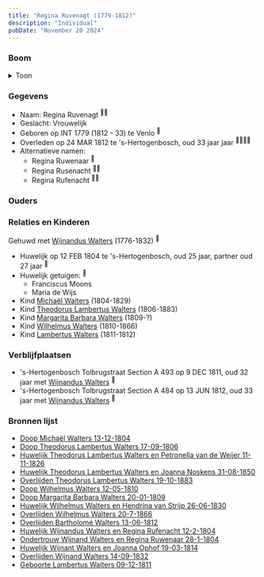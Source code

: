 ```yaml
---
title: "Regina Ruvenagt (1779-1812)"
description: "Individual"
pubDate: "November 20 2024"
---
```


### Boom
<details><summary>Toon</summary>

![test](https://www.plantuml.com/plantuml/svg/ZPJVRjem5CRl_HH7vQBRHQJyeGGGeYqiQAqAgoXRDKqJSfAp9CEnaMrQeOedscFinUP01WNw9tTnxC_dvy_VyONILEf5peYQPNnE9SqXfD4iaMB1uxvWGeAMb2ipXLoJD8iHean633VVcC_r4dBCGvHgyqjfb2ZqSexasQuHeqh14m60df0noacQHJEEIdKwESrujmiUMH5o2hVhKegGZUHaZ4d6AOmN3yXfea-0AhYoRSTsOIkj3Ng15tXc_wTV6R9u1PrsICFbD1HQCsntuMeq0SVtM_31QJekME1v7-4RSYQUITHimTYKydWQIQ5KA0oVqRfr65wEOIqyLTPdb5eao4EXehHWBa7liz_SQ1SAxYap9gWTgWDG2xp1sQ3t1gBZm_NNcuAo0UVlKpbrk0jk3PNt8bK9rMa_OXndF2aKBWo2db7OzJNQmBPj8wwnB4dr4XaJZmPlAnrcKKh__c57nt7FAXt7Wqz1Vrsjqd5SO_9tiznjmHtc9ZGysR5CKXInaCRR6rfaJH-xR3UR5LtUs6PNSxa5N_ecEisczuRBGoeJAZDDeKTbQDYFFMj0XPIwDbnVZWguLXMuSxDejOiVIv7bByJFzIiPy_y27BjAxGArI6kpqNZ3c5Tlo_4hzKIhp93Z71Tv_-uyWpXwjM_BHyIooaOWPQlkVfGDOfMftnkRk1tCDmx6_lxOTqZPFDOFyr36o7zkDohZkpzHx5X6vt329-Mz7aoO6kG2pHkKity0)
</details>

### Gegevens
- Naam: Regina Ruvenagt <sup><a href="../s00136/" style="text-decoration:none" title="Huwelijk Theodorus Lambertus Walters en Petronella van de Weijer 11-11-1826">:link:</a><a href="../s00168/" style="text-decoration:none" title="Doop Michaël Walters 13-12-1804">:link:</a></sup>
- Geslacht: Vrouwelijk
- Geboren op INT 1779 (1812 - 33) te Venlo <sup><a href="../s00171/" style="text-decoration:none" title="Overlijden Regine Rufenacht 24-03-1812">:link:</a></sup>
- Overleden op 24 MAR 1812 te 's-Hertogenbosch, oud 33 jaar jaar <sup><a href="../s00136/" style="text-decoration:none" title="Huwelijk Theodorus Lambertus Walters en Petronella van de Weijer 11-11-1826">:link:</a><a href="../s00171/" style="text-decoration:none" title="Overlijden Regine Rufenacht 24-03-1812">:link:</a><a href="../s00173/" style="text-decoration:none" title="Huwelijk Wilhelmus Walters en Hendrina van Strijp 26-06-1830">:link:</a><a href="../s00163/" style="text-decoration:none" title="Huwelijk Wijnant Walters en Joanna Ophof 19-03-1814">:link:</a></sup>
- Alternatieve namen:
  - Regina Ruwenaar <sup><a href="../s00205/" style="text-decoration:none" title="Ondertrouw Wijnand Walters en Regina Ruwenaar 28-1-1804">:link:</a></sup>
  - Regina Rusenacht <sup><a href="../s00173/" style="text-decoration:none" title="Huwelijk Wilhelmus Walters en Hendrina van Strijp 26-06-1830">:link:</a><a href="../s00175/" style="text-decoration:none" title="Overlijden Wijnand Walters 14-09-1832">:link:</a></sup>
  - Regina Rufenacht <sup><a href="../s00242/" style="text-decoration:none" title="Huwelijk Wijnandus Walters en Regina Rufenacht 12-2-1804">:link:</a><a href="../s00163/" style="text-decoration:none" title="Huwelijk Wijnant Walters en Joanna Ophof 19-03-1814">:link:</a></sup>

### Ouders

### Relaties en Kinderen

Gehuwd met [Wijnandus Walters](../i00101/) (1776-1832) <sup><a href="../s00242/" style="text-decoration:none" title="Huwelijk Wijnandus Walters en Regina Rufenacht 12-2-1804">:link:</a></sup>
- Huwelijk op 12 FEB 1804 te 's-Hertogenbosch, oud 25 jaar, partner oud 27 jaar <sup><a href="../s00242/" style="text-decoration:none" title="Huwelijk Wijnandus Walters en Regina Rufenacht 12-2-1804">:link:</a></sup>
- Huwelijk getuigen:  <sup><a href="../s00242/" style="text-decoration:none" title="Huwelijk Wijnandus Walters en Regina Rufenacht 12-2-1804">:link:</a></sup>
  - Franciscus Moons
  - Maria de Wijs
- Kind [Michaël Walters](../i00125/) (1804-1829)
- Kind [Theodorus Lambertus Walters](../i00088/) (1806-1883)
- Kind [Margarita Barbara Walters](../i00126/) (1809-?)
- Kind [Wilhelmus Walters](../i00127/) (1810-1866)
- Kind [Lambertus Walters](../i00171/) (1811-1812)

### Verblijfplaatsen
- 's-Hertogenbosch Tolbrugstraat Section A 493 op 9 DEC 1811, oud 32 jaar met [Wijnandus Walters](../i00101/) <sup><a href="../s00294/" style="text-decoration:none" title="Geboorte Lambertus Walters 09-12-1811">:link:</a></sup>
- 's-Hertogenbosch Tolbrugstraat Section A 484 op 13 JUN 1812, oud 33 jaar met [Wijnandus Walters](../i00101/) <sup><a href="../s00172/" style="text-decoration:none" title="Overlijden Bartholomé Walters 13-06-1812">:link:</a></sup>

### Bronnen lijst
- [Doop Michaël Walters 13-12-1804](../s00168/)
- [Doop Theodorus Lambertus Walters 17-09-1806](../s00229/)
- [Huwelijk Theodorus Lambertus Walters en Petronella van de Weijer 11-11-1826](../s00136/)
- [Huwelijk Theodorus Lambertus Walters en Joanna Noskens 31-08-1850](../s00147/)
- [Overlijden Theodorus Lambertus Walters 19-10-1883](../s00156/)
- [Doop Wilhelmus Walters 12-05-1810](../s00170/)
- [Doop Margarita Barbara Walters 20-01-1809](../s00169/)
- [Huwelijk Wilhelmus Walters en Hendrina van Strijp 26-06-1830](../s00173/)
- [Overlijden Wilhelmus Walters 20-7-1866](../s00231/)
- [Overlijden Bartholomé Walters 13-06-1812](../s00172/)
- [Huwelijk Wijnandus Walters en Regina Rufenacht 12-2-1804](../s00242/)
- [Ondertrouw Wijnand Walters en Regina Ruwenaar 28-1-1804](../s00205/)
- [Huwelijk Wijnant Walters en Joanna Ophof 19-03-1814](../s00163/)
- [Overlijden Wijnand Walters 14-09-1832](../s00175/)
- [Geboorte Lambertus Walters 09-12-1811](../s00294/)
